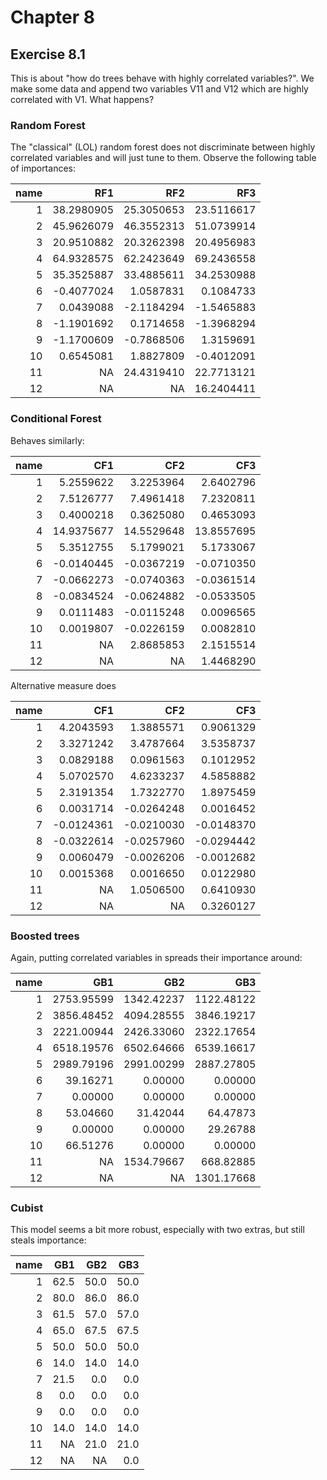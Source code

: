 # Chapter 8

## Exercise 8.1

This is about "how do trees behave with highly correlated variables?". We make some data and append two variables V11 and V12 which are highly correlated with V1. What happens?

### Random Forest

The "classical" (LOL) random forest does not discriminate between highly correlated variables and will just tune to them. Observe the following table of importances:

| name|        RF1|        RF2|        RF3|
|----:|----------:|----------:|----------:|
|    1| 38.2980905| 25.3050653| 23.5116617|
|    2| 45.9626079| 46.3552313| 51.0739914|
|    3| 20.9510882| 20.3262398| 20.4956983|
|    4| 64.9328575| 62.2423649| 69.2436558|
|    5| 35.3525887| 33.4885611| 34.2530988|
|    6| -0.4077024|  1.0587831|  0.1084733|
|    7|  0.0439088| -2.1184294| -1.5465883|
|    8| -1.1901692|  0.1714658| -1.3968294|
|    9| -1.1700609| -0.7868506|  1.3159691|
|   10|  0.6545081|  1.8827809| -0.4012091|
|   11|         NA| 24.4319410| 22.7713121|
|   12|         NA|         NA| 16.2404411|

### Conditional Forest

Behaves similarly:

| name|        CF1|        CF2|        CF3|
|----:|----------:|----------:|----------:|
|    1|  5.2559622|  3.2253964|  2.6402796|
|    2|  7.5126777|  7.4961418|  7.2320811|
|    3|  0.4000218|  0.3625080|  0.4653093|
|    4| 14.9375677| 14.5529648| 13.8557695|
|    5|  5.3512755|  5.1799021|  5.1733067|
|    6| -0.0140445| -0.0367219| -0.0710350|
|    7| -0.0662273| -0.0740363| -0.0361514|
|    8| -0.0834524| -0.0624882| -0.0533505|
|    9|  0.0111483| -0.0115248|  0.0096565|
|   10|  0.0019807| -0.0226159|  0.0082810|
|   11|         NA|  2.8685853|  2.1515514|
|   12|         NA|         NA|  1.4468290|

Alternative measure does 

| name|        CF1|        CF2|        CF3|
|----:|----------:|----------:|----------:|
|    1|  4.2043593|  1.3885571|  0.9061329|
|    2|  3.3271242|  3.4787664|  3.5358737|
|    3|  0.0829188|  0.0961563|  0.1012952|
|    4|  5.0702570|  4.6233237|  4.5858882|
|    5|  2.3191354|  1.7322770|  1.8975459|
|    6|  0.0031714| -0.0264248|  0.0016452|
|    7| -0.0124361| -0.0210030| -0.0148370|
|    8| -0.0322614| -0.0257960| -0.0294442|
|    9|  0.0060479| -0.0026206| -0.0012682|
|   10|  0.0015368|  0.0016650|  0.0122980|
|   11|         NA|  1.0506500|  0.6410930|
|   12|         NA|         NA|  0.3260127|

### Boosted trees

Again, putting correlated variables in spreads their importance around:

| name|        GB1|        GB2|        GB3|
|----:|----------:|----------:|----------:|
|    1| 2753.95599| 1342.42237| 1122.48122|
|    2| 3856.48452| 4094.28555| 3846.19217|
|    3| 2221.00944| 2426.33060| 2322.17654|
|    4| 6518.19576| 6502.64666| 6539.16617|
|    5| 2989.79196| 2991.00299| 2887.27805|
|    6|   39.16271|    0.00000|    0.00000|
|    7|    0.00000|    0.00000|    0.00000|
|    8|   53.04660|   31.42044|   64.47873|
|    9|    0.00000|    0.00000|   29.26788|
|   10|   66.51276|    0.00000|    0.00000|
|   11|         NA| 1534.79667|  668.82885|
|   12|         NA|         NA| 1301.17668|

### Cubist

This model seems a bit more robust, especially with two extras, but still steals importance:

| name|  GB1|  GB2|  GB3|
|----:|----:|----:|----:|
|    1| 62.5| 50.0| 50.0|
|    2| 80.0| 86.0| 86.0|
|    3| 61.5| 57.0| 57.0|
|    4| 65.0| 67.5| 67.5|
|    5| 50.0| 50.0| 50.0|
|    6| 14.0| 14.0| 14.0|
|    7| 21.5|  0.0|  0.0|
|    8|  0.0|  0.0|  0.0|
|    9|  0.0|  0.0|  0.0|
|   10| 14.0| 14.0| 14.0|
|   11|   NA| 21.0| 21.0|
|   12|   NA|   NA|  0.0| 
